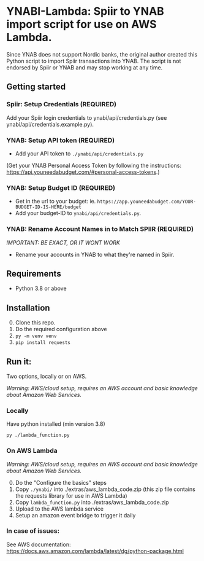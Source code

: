 # YNABI-Lambda: Spiir to YNAB import script for use on AWS Lambda.

Since YNAB does not support Nordic banks, the original author created this Python script
to import Spiir transactions into YNAB. The script is not endorsed by Spiir
or YNAB and may stop working at any time.

## Getting started

### Spiir: Setup Credentials (REQUIRED)

Add your Spiir login credentials to ynabi/api/credentials.py
(see ynabi/api/credentials.example.py).

### YNAB: Setup API token (REQUIRED)

- Add your API token to `./ynabi/api/credentials.py`

(Get your YNAB Personal Access Token by following the instructions:
https://api.youneedabudget.com/#personal-access-tokens.)

### YNAB: Setup Budget ID (REQUIRED)

- Get in the url to your budget: ie. `https://app.youneedabudget.com/YOUR-BUDGET-ID-IS-HERE/budget`
- Add your budget-ID to `ynabi/api/credentials.py`.

### YNAB: Rename Account Names in to Match SPIIR (REQUIRED)

*IMPORTANT: BE EXACT, OR IT WONT WORK*

- Rename your accounts in YNAB to what they're named in Spiir.

## Requirements

- Python 3.8 or above

## Installation

0. Clone this repo.
1. Do the required configuration above
2. `py -m venv venv`
3. `pip install requests`

## Run it:

Two options, locally or on AWS.

*Warning: AWS/cloud setup, requires an AWS account and basic knowledge about Amazon Web Services.* 


### Locally

Have python installed (min version 3.8)

`py ./lambda_function.py`


### On AWS Lambda

*Warning: AWS/cloud setup, requires an AWS account and basic knowledge about Amazon Web Services.* 

0. Do the "Configure the basics" steps
1. Copy `./ynabi/` into ./extras/aws_lambda_code.zip (this zip file contains the requests library for use in AWS Lambda)
2. Copy `lambda_function.py` into ./extras/aws_lambda_code.zip
3. Upload to the AWS lambda service 
4. Setup an amazon event bridge to trigger it daily

### In case of issues:

See AWS documentation: https://docs.aws.amazon.com/lambda/latest/dg/python-package.html

